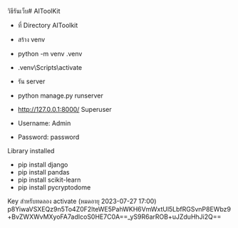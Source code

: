 วิธีรันเว็บ# AIToolKit
- ที่ Directory AIToolkit
- สร้าง venv
- python -m venv .venv
- .venv\Scripts\activate

- รัน server
- python manage.py runserver
- http://127.0.0.1:8000/
Superuser
- Username: Admin
- Password: password

Library installed
- pip install django
- pip install pandas
- pip install scikit-learn
- pip install pycryptodome

Key สำหรับทดลอง activate (หมดอายุ 2023-07-27 17:00)
  p8YiwaVSXEQz9n5To4Z0F2lteWE5PahWKH6VmWxtUl5LbfRGSvnP8EWbz9+BvZWXWvMXyoFA7adIcoS0HE7C0A==_yS9R6arROB+uJZduHhJi2Q==